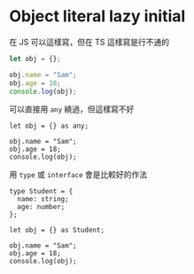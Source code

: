 # Object literal lazy initial

在 JS 可以這樣寫，但在 TS 這樣寫是行不通的

```jsx
let obj = {};

obj.name = "Sam";
obj.age = 18;
console.log(obj);
```

可以直接用 `any` 繞過，但這樣寫不好

```tsx
let obj = {} as any;

obj.name = "Sam";
obj.age = 18;
console.log(obj);
```

用 `type` 或 `interface` 會是比較好的作法

```tsx
type Student = {
  name: string;
  age: number;
};

let obj = {} as Student;

obj.name = "Sam";
obj.age = 18;
console.log(obj);
```
